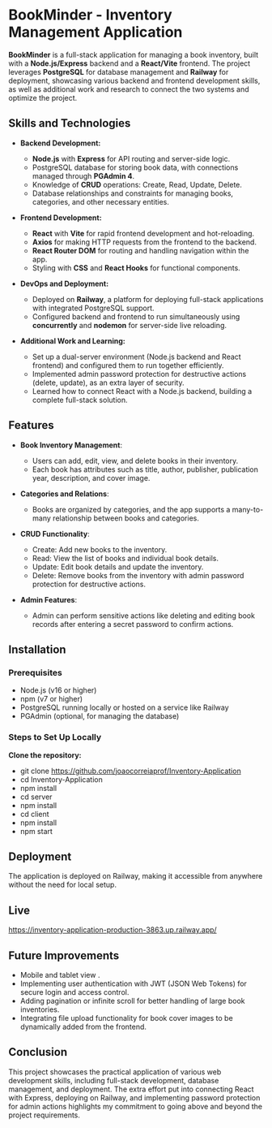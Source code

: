 # BookMinder - Inventory Management Application

**BookMinder** is a full-stack application for managing a book inventory, built with a **Node.js/Express** backend and a **React/Vite** frontend. The project leverages **PostgreSQL** for database management and **Railway** for deployment, showcasing various backend and frontend development skills, as well as additional work and research to connect the two systems and optimize the project.

## Skills and Technologies

- **Backend Development:**

  - **Node.js** with **Express** for API routing and server-side logic.
  - PostgreSQL database for storing book data, with connections managed through **PGAdmin 4**.
  - Knowledge of **CRUD** operations: Create, Read, Update, Delete.
  - Database relationships and constraints for managing books, categories, and other necessary entities.

- **Frontend Development:**

  - **React** with **Vite** for rapid frontend development and hot-reloading.
  - **Axios** for making HTTP requests from the frontend to the backend.
  - **React Router DOM** for routing and handling navigation within the app.
  - Styling with **CSS** and **React Hooks** for functional components.

- **DevOps and Deployment:**

  - Deployed on **Railway**, a platform for deploying full-stack applications with integrated PostgreSQL support.
  - Configured backend and frontend to run simultaneously using **concurrently** and **nodemon** for server-side live reloading.

- **Additional Work and Learning:**
  - Set up a dual-server environment (Node.js backend and React frontend) and configured them to run together efficiently.
  - Implemented admin password protection for destructive actions (delete, update), as an extra layer of security.
  - Learned how to connect React with a Node.js backend, building a complete full-stack solution.

## Features

- **Book Inventory Management**:
  - Users can add, edit, view, and delete books in their inventory.
  - Each book has attributes such as title, author, publisher, publication year, description, and cover image.
- **Categories and Relations**:
  - Books are organized by categories, and the app supports a many-to-many relationship between books and categories.
- **CRUD Functionality**:

  - Create: Add new books to the inventory.
  - Read: View the list of books and individual book details.
  - Update: Edit book details and update the inventory.
  - Delete: Remove books from the inventory with admin password protection for destructive actions.

- **Admin Features**:
  - Admin can perform sensitive actions like deleting and editing book records after entering a secret password to confirm actions.

## Installation

### Prerequisites

- Node.js (v16 or higher)
- npm (v7 or higher)
- PostgreSQL running locally or hosted on a service like Railway
- PGAdmin (optional, for managing the database)

### Steps to Set Up Locally

**Clone the repository:**

- git clone https://github.com/joaocorreiaprof/Inventory-Application
- cd Inventory-Application
- npm install
- cd server
- npm install
- cd client
- npm install
- npm start

## Deployment

The application is deployed on Railway, making it accessible from anywhere without the need for local setup.

## Live

https://inventory-application-production-3863.up.railway.app/

## Future Improvements

- Mobile and tablet view .
- Implementing user authentication with JWT (JSON Web Tokens) for secure login and access control.
- Adding pagination or infinite scroll for better handling of large book inventories.
- Integrating file upload functionality for book cover images to be dynamically added from the frontend.

## Conclusion

This project showcases the practical application of various web development skills, including full-stack development, database management, and deployment. The extra effort put into connecting React with Express, deploying on Railway, and implementing password protection for admin actions highlights my commitment to going above and beyond the project requirements.
